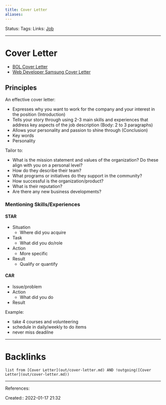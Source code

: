 ```yaml
---
title: Cover Letter
aliases:
---
```

Status:
Tags:
Links: [Job](out/job.md)
___

# Cover Letter
- [BOL Cover Letter](out/bol-cover-letter.md)
- [Web Developer Samsung Cover Letter](out/web-developer-samsung-cover-letter.md)
## Principles
An effective cover letter:
- Expresses why you want to work for the company and your interest in the position (Introduction)
- Tells your story through using 2-3 main skills and experiences that address key aspects of the job description (Body: 2 to 3 paragraphs)
- Allows your personality and passion to shine through (Conclusion)
- Key words
- Personality

Tailor to:
- What is the mission statement and values of the organization? Do these align with you on a personal level?
- How do they describe their team?
- What programs or initiatives do they support in the community?
- How successful is the organization/product?
- What is their reputation?
- Are there any new business developments?
### Mentioning Skills/Experiences
#### STAR
- Situation
	- Where did you acquire
- Task
	- What did you do/role
- Action
	- More specific
- Result
	- Qualify or quantify
#### CAR
- Issue/problem
- Action
	- What did you do
- Result

Example:
- take 4 courses and volunteering
- schedule in daily/weekly to do items
- never miss deadilne
___

# Backlinks
```dataview
list from [Cover Letter](out/cover-letter.md) AND !outgoing([Cover Letter](out/cover-letter.md))
```
___
References:

Created:: 2022-01-17 21:32